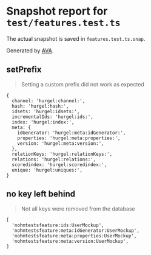 # Snapshot report for `test/features.test.ts`

The actual snapshot is saved in `features.test.ts.snap`.

Generated by [AVA](https://avajs.dev).

## setPrefix

> Setting a custom prefix did not work as expected

    {
      channel: 'hurgel:channel:',
      hash: 'hurgel:hash:',
      idsets: 'hurgel:idsets:',
      incrementalIds: 'hurgel:ids:',
      index: 'hurgel:index:',
      meta: {
        idGenerator: 'hurgel:meta:idGenerator:',
        properties: 'hurgel:meta:properties:',
        version: 'hurgel:meta:version:',
      },
      relationKeys: 'hurgel:relationKeys:',
      relations: 'hurgel:relations:',
      scoredindex: 'hurgel:scoredindex:',
      unique: 'hurgel:uniques:',
    }

## no key left behind

> Not all keys were removed from the database

    [
      'nohmtestsfeature:ids:UserMockup',
      'nohmtestsfeature:meta:idGenerator:UserMockup',
      'nohmtestsfeature:meta:properties:UserMockup',
      'nohmtestsfeature:meta:version:UserMockup',
    ]
